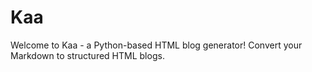 # Kaa
Welcome to Kaa - a Python-based HTML blog generator! Convert your Markdown to structured HTML blogs. 
